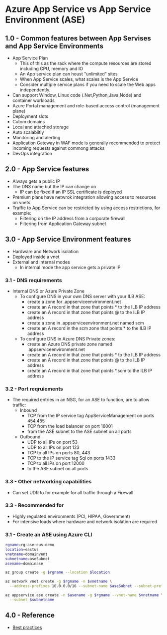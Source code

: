 # Azure App Service vs App Service Environment (ASE)

## 1.0 - Common features between App Servises and App Service Environments

- App Service Plan
  - This of this as the rack where the compute resources are stored including CPU, memory and IO
  - An App service plan can houst "unlimited" sites
  - When App Service scales, what scales is the App Service
  - Consider multiple service plans if you need to scale the Web apps independently.
- Can support Window, Linux code (.Net,Python,Java,Node) and container workloads
- Azure Portal management and role-based access control (management plane)
- Deployment slots
- Cutom domains
- Local and attached storage
- Auto scalabiltiy
- Monitoring and alerting
- Application Gateway in WAF mode is generally recommended to protect incoming requests against commong attacks
- DevOps integration


## 2.0 - App Service features

- Always gets a public IP
- The DNS name but the IP can change on 
  - IP can be fixed if an IP SSL certificate is deployed
- Premium plans have netwrok integration allowing access to resources on vnets
- Traffic to App Service can be restricted by using access restrictions, for example:
  - Filtering on the IP address from a corporate firewall
  - Filtering from Application Gateway subnet

## 3.0 - App Service Environment features

- Hardware and Network isolation
- Deployed inside a vnet
- External and internal modes
  - In internal mode the app service gets a private IP

### 3.1 - DNS requirements

- Internal DNS or Azure Private Zone
  - To configure DNS in your own DNS server with your ILB ASE:
    - create a zone for <ASE name>.appserviceenvironment.net
    - create an A record in that zone that points * to the ILB IP address
    - create an A record in that zone that points @ to the ILB IP address
    - create a zone in <ASE name>.appserviceenvironment.net named scm
    - create an A record in the scm zone that points * to the ILB IP address
  - To configure DNS in Azure DNS Private zones:
    - create an Azure DNS private zone named <ASE name>.appserviceenvironment.net
    - create an A record in that zone that points * to the ILB IP address
    - create an A record in that zone that points @ to the ILB IP address
    - create an A record in that zone that points *.scm to the ILB IP address


### 3.2 - Port reqruiements

- The required entries in an NSG, for an ASE to function, are to allow traffic:
  - Inbound
    - TCP from the IP service tag AppServiceManagement on ports 454,455
    - TCP from the load balancer on port 16001
    - from the ASE subnet to the ASE subnet on all ports
  - Outbound
    - UDP to all IPs on port 53
    - UDP to all IPs on port 123
    - TCP to all IPs on ports 80, 443
    - TCP to the IP service tag Sql on ports 1433
    - TCP to all IPs on port 12000
    - to the ASE subnet on all ports

### 3.3 - Other networking capabilities

- Can set UDR to for example for all traffic through a Firewall

### 3.3 - Recommended for

- Highly regulated environments (PCI, HIPAA, Government)
- For intensive loads where hardware and network isolation are required

### 3.1 - Create an ASE using Azure CLI

```bash
rgname=rg-ase-eus-demo
location=eastus
vnetname=domainvent
subnetname=aseSubnet
asename=domainase

az group create -g $rgname --location $location

az network vnet create -g $rgname -n $vnetname \
  --address-prefixes 10.0.0.0/16 --subnet-name $aseSubnet --subnet-prefixes 10.0.0.0/24

az appservice ase create -n $asename -g $rgname --vnet-name $vnetname \
  --subnet $subnetname
```

## 4.0 - Reference

- [Best practices](https://azure.github.io/AppService/2020/05/15/Robust-Apps-for-the-cloud.html)
